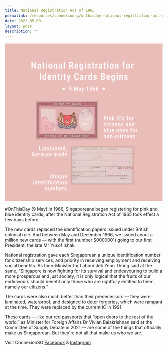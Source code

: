 ```yaml
---
title: National Registration Act of 1965
permalink: /resources/connexionsg/onthisday-national-registration-act-of-1965/
date: 2022-05-09
layout: post
description: ""
---
```


![](/images/registration%20of%20ic.png)

#OnThisDay (9 May) in 1966, Singaporeans began registering for pink and blue identity cards, after the National Registration Act of 1965 took effect a few days before.

The new cards replaced the identification papers issued under British colonial rule. And between May and December 1966, we issued about a million new cards — with the first (number S0000001) going to our first President, the late Mr Yusof Ishak.

National registration gave each Singaporean a unique identification number for citizenship services, and priority in receiving employment and receiving social benefits. As then-Minister for Labour Jek Yeun Thong said at the same, “Singapore is now fighting for its survival and endeavouring to build a more prosperous and just society, it is only logical that the fruits of our endeavours should benefit only those who are rightfully entitled to them, namely our citizens.”

The cards were also much better than their predecessors — they were laminated, waterproof, and designed to deter forgeries, which were rampant at the time. They were replaced by the current IC in 1991.

These cards — like our red passports that “open doors to the rest of the world,” as Minister for Foreign Affairs Dr Vivian Balakrishnan said at the Committee of Supply Debate in 2021 — are some of the things that officially make us Singaporean. But they're not all that make us who we are.

Visit ConnexionSG [Facebook](https://www.facebook.com/ConnexionSG) & [Instagram](https://www.instagram.com/connexionsg/)
